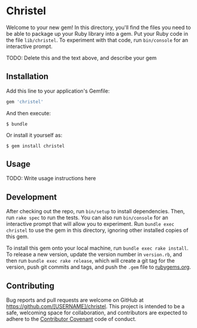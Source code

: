 # Christel

Welcome to your new gem! In this directory, you'll find the files you need to be able to package up your Ruby library into a gem. Put your Ruby code in the file `lib/christel`. To experiment with that code, run `bin/console` for an interactive prompt.

TODO: Delete this and the text above, and describe your gem

## Installation

Add this line to your application's Gemfile:

```ruby
gem 'christel'
```

And then execute:

    $ bundle

Or install it yourself as:

    $ gem install christel

## Usage

TODO: Write usage instructions here

## Development

After checking out the repo, run `bin/setup` to install dependencies. Then, run `rake spec` to run the tests. You can also run `bin/console` for an interactive prompt that will allow you to experiment. Run `bundle exec christel` to use the gem in this directory, ignoring other installed copies of this gem.

To install this gem onto your local machine, run `bundle exec rake install`. To release a new version, update the version number in `version.rb`, and then run `bundle exec rake release`, which will create a git tag for the version, push git commits and tags, and push the `.gem` file to [rubygems.org](https://rubygems.org).

## Contributing

Bug reports and pull requests are welcome on GitHub at https://github.com/[USERNAME]/christel. This project is intended to be a safe, welcoming space for collaboration, and contributors are expected to adhere to the [Contributor Covenant](http://contributor-covenant.org) code of conduct.

